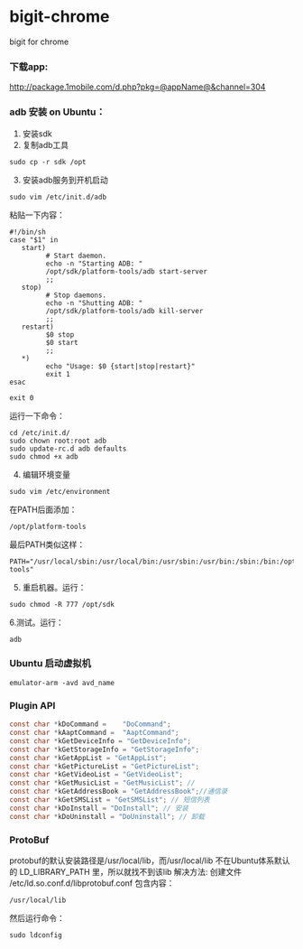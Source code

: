 bigit-chrome
============

bigit for chrome

### 下载app:
http://package.1mobile.com/d.php?pkg=@appName@&channel=304

### adb 安装 on Ubuntu：

1. 安装sdk
2. 复制adb工具
```shell
sudo cp -r sdk /opt
```
3.  安装adb服务到开机启动
```shell
sudo vim /etc/init.d/adb
```
粘贴一下内容：
```shell
#!/bin/sh
case "$1" in
   start)
         # Start daemon.
         echo -n "Starting ADB: "
         /opt/sdk/platform-tools/adb start-server
         ;;
   stop)
         # Stop daemons.
         echo -n "Shutting ADB: "
         /opt/sdk/platform-tools/adb kill-server
         ;;
   restart)
         $0 stop
         $0 start
         ;;
   *)
         echo "Usage: $0 {start|stop|restart}"
         exit 1
esac

exit 0
```

运行一下命令：
```
cd /etc/init.d/
sudo chown root:root adb
sudo update-rc.d adb defaults
sudo chmod +x adb
```

4. 编辑环境变量
```shell
sudo vim /etc/environment
```
在PATH后面添加：
```shell
/opt/platform-tools
```
最后PATH类似这样：
``` shell
PATH="/usr/local/sbin:/usr/local/bin:/usr/sbin:/usr/bin:/sbin:/bin:/opt/sdk/tools:/opt/sdk/platform-tools"
```

5. 重启机器。运行：
```shell
sudo chmod -R 777 /opt/sdk
```

6.测试。运行：
```
adb 
```

### Ubuntu 启动虚拟机
```shell
emulator-arm -avd avd_name
```

### Plugin API
```c
const char *kDoCommand =    "DoCommand";
const char *kAaptCommand =  "AaptCommand";
const char *kGetDeviceInfo = "GetDeviceInfo";
const char *kGetStorageInfo = "GetStorageInfo";
const char *kGetAppList = "GetAppList";
const char *kGetPictureList = "GetPictureList";
const char *kGetVideoList = "GetVideoList";
const char *kGetMusicList = "GetMusicList"; //
const char *kGetAddressBook = "GetAddressBook";//通信录
const char *kGetSMSList = "GetSMSList"; // 短信列表
const char *kDoInstall = "DoInstall"; // 安装
const char *kDoUninstall = "DoUninstall"; // 卸载
```


### ProtoBuf
protobuf的默认安装路径是/usr/local/lib，而/usr/local/lib 不在Ubuntu体系默认的 LD_LIBRARY_PATH 里，所以就找不到该lib
解决方法:
创建文件 /etc/ld.so.conf.d/libprotobuf.conf 包含内容：
```shell
/usr/local/lib 
```
然后运行命令：
```shell
sudo ldconfig 
```
